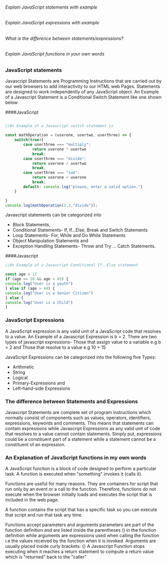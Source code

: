 
###### Explain JavaScript statements with example
###### Explain JavaScript expressions with example
###### What is the difference between statements/expressions?
###### Explain JavaScript functions in your own words

### JavaScript statements

Javascript Statements are Programming Instructions that are carried out by our web browsers to add interactivity to our HTML web Pages. Statements are designed to work independently of any JavaScript object. An Example of a Javascript Statement is a Conditional Switch Statement like one shown below

####JavaScript

```javascript

//An Example of a Javascript switch statement is

const mathOperation = (userone, usertwo, userthree) => {
    switch(true){
        case userthree === "multiply":
            return userone * usertwo
            break;
        case userthree === "divide":
            return userone / usertwo
            break;
        case userthree === "sum":
            return userone + userone
            break;
        default: console.log("please, enter a valid option.")
    }

}
console.log(mathOperation(2,3,"divide")); 

```

Javascript statements can be categorized into  

- Block Statements, 
- Conditional Statements- If, If...Else, Break and Switch Statements
- Loop Statements- For, While and Do While Statements 
- Object Manipulation Statements and 
- Exception Handling Statements- Throw and Try ... Catch Statements.

####Javascript

```javascript
//An Example of a Javascript Conditional If..Else statement

const age = 17
if (age >= 18 && age < 45) {
console.log("User is a youth")
} else if (age > 44) {
console.log("User is a Senior Citizen")
} else {
console.log("User is a Child")
}

```

### JavaScript Expressions

A JavaScript expression is any valid unit of a JavaScript code that resolves to a value. An Example of a Javascript Expression is  b = 2. There are two types of javascript expressions- 
Those that assign value to a variable e.g b = 2 and 
Those that resolve to a value e.g 10 + 15

JavaScript Expressions can be categorized into the following five Types:

- Arithmetic
- String
- Logical
- Primary-Expressions and
- Left-hand-side Expressions

### The difference between Statements and Expressions

Javascript Statements are complete set of program instructions which normally consist of components such as values, operators, identifiers, expressions, keywords and comments. This means that statements can contain expressions while Javascript Expressions as  any valid unit of code that resolves to a value cannot contain statements. Simply put, expressions could be a constituent part of a statement while a statement cannot be a constituent of an expression.

### An Explanation of JavaScript functions in my own words

A JavaScript function is a block of code designed to perform a particular task. A function is executed when "something" invokes it (calls it).

Functions are useful for many reasons. They are containers for script that run only by an event or a call to the function. Therefore, functions do not execute when the browser initially loads and executes the script that is included in the web page.

A function contains the script that has a specific task so you can execute that script and run that task any time.

Functions accept parameters and arguments
parameters are part of the function definition and are listed inside the parentheses () in the function definition while arguments are expressions used when calling the function i.e the values received by the function when it is invoked. Arguments are usually placed inside curly brackets: {}
A Javascript Function stops executing when it reaches a return statement to compute a return value which is "returned" back to the "caller"




